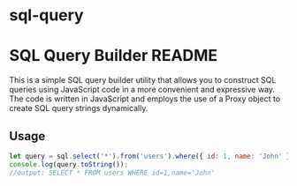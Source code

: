# sql-query
 
# SQL Query Builder README

This is a simple SQL query builder utility that allows you to construct SQL queries using JavaScript code in a more convenient and expressive way. The code is written in JavaScript and employs the use of a Proxy object to create SQL query strings dynamically.

## Usage
```javascript
let query = sql.select('*').from('users').where({ id: 1, name: 'John' });
console.log(query.toString());
//output: SELECT * FROM users WHERE id=1,name='John'
```
